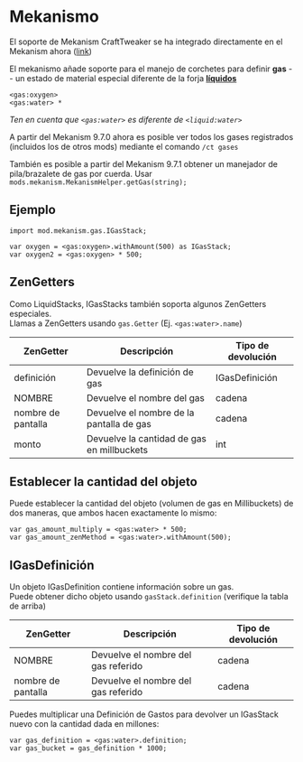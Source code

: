 # Mekanismo

El soporte de Mekanism CraftTweaker se ha integrado directamente en el Mekanism ahora ([link](https://github.com/aidancbrady/Mekanism/tree/master/src/main/java/mekanism/common/integration/crafttweaker))

El mekanismo añade soporte para el manejo de corchetes para definir **gas** -- un estado de material especial diferente de la forja [**líquidos**](/Vanilla/Liquids/ILiquidStack/)

```zenscript
<gas:oxygen>
<gas:water> *
```

*Ten en cuenta que `<gas:water>` es diferente de `<liquid:water>`*

A partir del Mekanism 9.7.0 ahora es posible ver todos los gases registrados (incluidos los de otros mods) mediante el comando `/ct gases`

También es posible a partir del Mekanism 9.7.1 obtener un manejador de pila/brazalete de gas por cuerda. Usar `mods.mekanism.MekanismHelper.getGas(string);`

## Ejemplo

```zenscript
import mod.mekanism.gas.IGasStack;

var oxygen = <gas:oxygen>.withAmount(500) as IGasStack;
var oxygen2 = <gas:oxygen> * 500;
```

## ZenGetters

Como LiquidStacks, IGasStacks también soporta algunos ZenGetters especiales.  
Llamas a ZenGetters usando `gas.Getter` (Ej. `<gas:water>.name`)

| ZenGetter          | Descripción                                | Tipo de devolución |
| ------------------ | ------------------------------------------ | ------------------ |
| definición         | Devuelve la definición de gas              | IGasDefinición     |
| NOMBRE             | Devuelve el nombre del gas                 | cadena             |
| nombre de pantalla | Devuelve el nombre de la pantalla de gas   | cadena             |
| monto              | Devuelve la cantidad de gas en millbuckets | int                |

## Establecer la cantidad del objeto

Puede establecer la cantidad del objeto (volumen de gas en Millibuckets) de dos maneras, que ambos hacen exactamente lo mismo:

```zenscript
var gas_amount_multiply = <gas:water> * 500;
var gas_amount_zenMethod = <gas:water>.withAmount(500);
```

## IGasDefinición

Un objeto IGasDefinition contiene información sobre un gas.  
Puede obtener dicho objeto usando `gasStack.definition` (verifique la tabla de arriba)

| ZenGetter          | Descripción                         | Tipo de devolución |
| ------------------ | ----------------------------------- | ------------------ |
| NOMBRE             | Devuelve el nombre del gas referido | cadena             |
| nombre de pantalla | Devuelve el nombre del gas referido | cadena             |

Puedes multiplicar una Definición de Gastos para devolver un IGasStack nuevo con la cantidad dada en millones:

```zenscript
var gas_definition = <gas:water>.definition;
var gas_bucket = gas_definition * 1000;
```